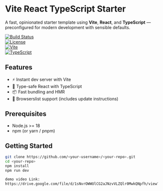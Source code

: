 # Vite React TypeScript Starter

A fast, opinionated starter template using **Vite**, **React**, and **TypeScript** — preconfigured for modern development with sensible defaults.

[![Build Status](https://img.shields.io/badge/build-passing-brightgreen)](#)  
[![License](https://img.shields.io/badge/license-MIT-blue)](#)  
[![Vite](https://img.shields.io/badge/bundler-Vite-646CFF)](#)  
[![TypeScript](https://img.shields.io/badge/lang-TypeScript-blue)](#)

## Features

- ⚡ Instant dev server with Vite  
- 🧠 Type-safe React with TypeScript  
- 📦 Fast bundling and HMR  
- 🔄 Browserslist support (includes update instructions)  

## Prerequisites

- Node.js >= 18  
- npm (or yarn / pnpm)

## Getting Started

```bash
git clone https://github.com/<your-username>/<your-repo>.git
cd <your-repo>
npm install
npm run dev

demo video Link:
https://drive.google.com/file/d/1sNvrOWWUlCG2aJNzvVLZQlr0MwkQNpfh/view?usp=sharing
